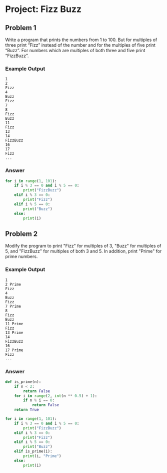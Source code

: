 # Project: Fizz Buzz

## Problem 1

Write a program that prints the numbers from 1 to 100. But for multiples of three print “Fizz” instead of the number and for the multiples of five print “Buzz”. For numbers which are multiples of both three and five print “FizzBuzz”.

### Example Output

```
1
2
Fizz
4
Buzz
Fizz
7
8
Fizz
Buzz
11
Fizz
13
14
FizzBuzz
16
17
Fizz
...
```

### Answer

```python
for i in range(1, 101):
    if i % 3 == 0 and i % 5 == 0:
        print("FizzBuzz")
    elif i % 3 == 0:
        print("Fizz")
    elif i % 5 == 0:
        print("Buzz")
    else:
        print(i)
```

## Problem 2

Modify the program to print "Fizz" for multiples of 3, "Buzz" for multiples of 5, and "FizzBuzz" for multiples of both 3 and 5. In addition, print "Prime" for prime numbers.

### Example Output

```
1
2 Prime
Fizz
4
Buzz
Fizz
7 Prime
8
Fizz
Buzz
11 Prime
Fizz
13 Prime
14
FizzBuzz
16
17 Prime
Fizz
...
```

### Answer

```python
def is_prime(n):
    if n < 2:
        return False
    for i in range(2, int(n ** 0.5) + 1):
        if n % i == 0:
            return False
    return True

for i in range(1, 101):
    if i % 3 == 0 and i % 5 == 0:
        print("FizzBuzz")
    elif i % 3 == 0:
        print("Fizz")
    elif i % 5 == 0:
        print("Buzz")
    elif is_prime(i):
        print(i, "Prime")
    else:
        print(i)
```

